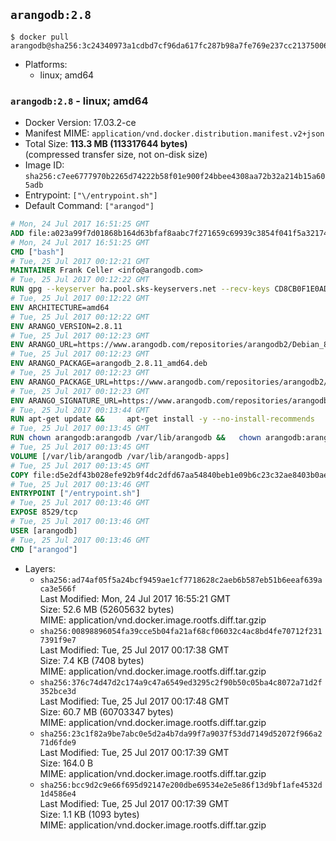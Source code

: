 ## `arangodb:2.8`

```console
$ docker pull arangodb@sha256:3c24340973a1cdbd7cf96da617fc287b98a7fe769e237cc213750065fc98df14
```

-	Platforms:
	-	linux; amd64

### `arangodb:2.8` - linux; amd64

-	Docker Version: 17.03.2-ce
-	Manifest MIME: `application/vnd.docker.distribution.manifest.v2+json`
-	Total Size: **113.3 MB (113317644 bytes)**  
	(compressed transfer size, not on-disk size)
-	Image ID: `sha256:c7ee6777970b2265d74222b58f01e900f24bbee4308aa72b32a214b15a605adb`
-	Entrypoint: `["\/entrypoint.sh"]`
-	Default Command: `["arangod"]`

```dockerfile
# Mon, 24 Jul 2017 16:51:25 GMT
ADD file:a023a99f7d01868b164d63bfaf8aabc7f271659c69939c3854f041f5a3217428 in / 
# Mon, 24 Jul 2017 16:51:25 GMT
CMD ["bash"]
# Tue, 25 Jul 2017 00:12:21 GMT
MAINTAINER Frank Celler <info@arangodb.com>
# Tue, 25 Jul 2017 00:12:22 GMT
RUN gpg --keyserver ha.pool.sks-keyservers.net --recv-keys CD8CB0F1E0AD5B52E93F41E7EA93F5E56E751E9B
# Tue, 25 Jul 2017 00:12:22 GMT
ENV ARCHITECTURE=amd64
# Tue, 25 Jul 2017 00:12:22 GMT
ENV ARANGO_VERSION=2.8.11
# Tue, 25 Jul 2017 00:12:23 GMT
ENV ARANGO_URL=https://www.arangodb.com/repositories/arangodb2/Debian_8.0
# Tue, 25 Jul 2017 00:12:23 GMT
ENV ARANGO_PACKAGE=arangodb_2.8.11_amd64.deb
# Tue, 25 Jul 2017 00:12:23 GMT
ENV ARANGO_PACKAGE_URL=https://www.arangodb.com/repositories/arangodb2/Debian_8.0/amd64/arangodb_2.8.11_amd64.deb
# Tue, 25 Jul 2017 00:12:23 GMT
ENV ARANGO_SIGNATURE_URL=https://www.arangodb.com/repositories/arangodb2/Debian_8.0/amd64/arangodb_2.8.11_amd64.deb.asc
# Tue, 25 Jul 2017 00:13:44 GMT
RUN apt-get update &&     apt-get install -y --no-install-recommends         libgoogle-perftools4         ca-certificates         pwgen         wget     &&     rm -rf /var/lib/apt/lists/* &&     wget ${ARANGO_SIGNATURE_URL} &&           wget ${ARANGO_PACKAGE_URL} &&             gpg --verify ${ARANGO_PACKAGE}.asc &&     dpkg -i ${ARANGO_PACKAGE} &&     sed -ri         -e 's!127\.0\.0\.1!0.0.0.0!g'         -e 's!^(file\s*=).*!\1 -!'         -e 's!^#\s*uid\s*=.*!uid = arangodb!'         -e 's!^#\s*gid\s*=.*!gid = arangodb!'         /etc/arangodb/arangod.conf     &&     apt-get purge -y --auto-remove ca-certificates wget &&     rm -f ${ARANGO_PACKAGE}*
# Tue, 25 Jul 2017 00:13:45 GMT
RUN chown arangodb:arangodb /var/lib/arangodb &&   chown arangodb:arangodb /var/lib/arangodb-apps
# Tue, 25 Jul 2017 00:13:45 GMT
VOLUME [/var/lib/arangodb /var/lib/arangodb-apps]
# Tue, 25 Jul 2017 00:13:45 GMT
COPY file:d5e2df43b028efe92b9f4dc2dfd67aa54840beb1e09b6c23c32ae8403b0ae7e4 in /entrypoint.sh 
# Tue, 25 Jul 2017 00:13:46 GMT
ENTRYPOINT ["/entrypoint.sh"]
# Tue, 25 Jul 2017 00:13:46 GMT
EXPOSE 8529/tcp
# Tue, 25 Jul 2017 00:13:46 GMT
USER [arangodb]
# Tue, 25 Jul 2017 00:13:46 GMT
CMD ["arangod"]
```

-	Layers:
	-	`sha256:ad74af05f5a24bcf9459ae1cf7718628c2aeb6b587eb51b6eeaf639aca3e566f`  
		Last Modified: Mon, 24 Jul 2017 16:55:21 GMT  
		Size: 52.6 MB (52605632 bytes)  
		MIME: application/vnd.docker.image.rootfs.diff.tar.gzip
	-	`sha256:00898896054fa39cce5b04fa21af68cf06032c4ac8bd4fe70712f2317391f9e7`  
		Last Modified: Tue, 25 Jul 2017 00:17:38 GMT  
		Size: 7.4 KB (7408 bytes)  
		MIME: application/vnd.docker.image.rootfs.diff.tar.gzip
	-	`sha256:376c74d47d2c174a9c47a6549ed3295c2f90b50c05ba4c8072a71d2f352bce3d`  
		Last Modified: Tue, 25 Jul 2017 00:17:48 GMT  
		Size: 60.7 MB (60703347 bytes)  
		MIME: application/vnd.docker.image.rootfs.diff.tar.gzip
	-	`sha256:23c1f82a9be7abc0e5d2a4b7da99f7a9037f53dd7149d52072f966a271d6fde9`  
		Last Modified: Tue, 25 Jul 2017 00:17:39 GMT  
		Size: 164.0 B  
		MIME: application/vnd.docker.image.rootfs.diff.tar.gzip
	-	`sha256:bcc9d2c9e66f695d92147e200dbe69534e2e5e86f13d9bf1afe4532d1d4586e4`  
		Last Modified: Tue, 25 Jul 2017 00:17:39 GMT  
		Size: 1.1 KB (1093 bytes)  
		MIME: application/vnd.docker.image.rootfs.diff.tar.gzip
